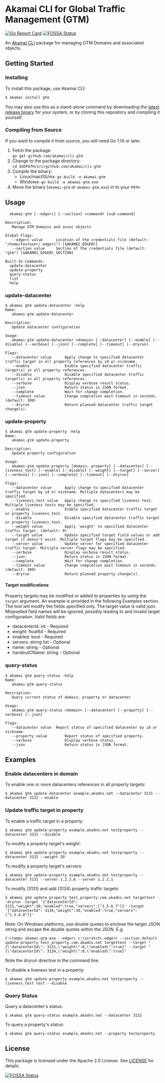 # Akamai CLI for Global Traffic Management (GTM)

[![Go Report Card](https://goreportcard.com/badge/github.com/akamai/cli-gtm)](https://goreportcard.com/report/github.com/akamai/cli-gtm) [![FOSSA Status](https://app.fossa.io/api/projects/git%2Bgithub.com%2Fakamai%2Fcli-gtm.svg?type=shield)](https://app.fossa.io/projects/git%2Bgithub.com%2Fakamai%2Fcli-gtm?ref=badge_shield)

An [Akamai CLI](https://developer.akamai.com/cli) package for managing GTM Domains and associated objects.

## Getting Started

### Installing

To install this package, use Akamai CLI:

```sh
$ akamai install gtm
```

You may also use this as a stand-alone command by downloading the
[latest release binary](https://github.com/akamai/cli-gtm/releases)
for your system, or by cloning this repository and compiling it yourself.

### Compiling from Source

If you want to compile it from source, you will need Go 1.14 or later.

1. Fetch the package:  
  `go get github.com/akamai/cli-gtm`
2. Change to the package directory:  
  `cd $GOPATH/src/github.com/akamai/cli-gtm`
3. Compile the binary:
   - Linux/macOS/nix: `go build -o akamai-gtm`
   - Windows: `go build -o akamai-gtm.exe`
4. Move the binary (`akamai-gtm` or `akamai-gtm.exe`) in to your `PATH`

## Usage

```
  akamai-gtm [--edgerc] [--section] <command> [sub-command]

Description:
   Manage GTM Domains and assoc objects

Global Flags:
   --edgerc value      Location of the credentials file (default: "/home/testuser/.edgerc") [$AKAMAI_EDGERC]
   --section value     Section of the credentials file (default: "gtm") [$AKAMAI_EDGERC_SECTION]

Built-In Commands:
  update-datacenter
  update-property
  query-status
  list
  help
```

### update-datacenter

```
$ akamai gtm update-datacenter -help
Name:
   akamai-gtm update-datacenter

Description:
   Update datacenter configuration

Usage:
   akamai-gtm update-datacenter <domain> [--datacenter] [--enable] [--disable] [--verbose] [--json] [--complete] [--timeout] [--dryrun]

Flags:
   --datacenter value      Apply change to specified datacenter traffic target in all property references by id or nickname.
   --enable                Enable specified datacenter traffic target(s) in all property references.
   --disable               Disable specified datacenter traffic target(s) in all property references.
   --verbose               Display verbose result status.
   --json                  Return status in JSON format.
   --complete              Wait for change completion.
   --timeout value         Change completion wait timeout in seconds. (default: 300)
   --dryrun                Return planned datacenter traffic target change(s).
```

### update-property

```
$ akamai gtm update-property -help
Name:
   akamai-gtm update-property

Description:
   Update property configuration

Usage:
   akamai-gtm update-property [domain, property] [--datacenter] [--liveness_test] [--enable] [--disable] [--weight] [--target] [--server] [--verbose] [--json] [--complete] [--timeout] [--dryrun]

Flags:
   --datacenter value      Apply change to specified datacenter traffic target by id or nickname. Multiple datacenters may be specified.
   --liveness_test value   Apply change to specified liveness test. Multiple liveness tests may be specified.
   --enable                Enable specified datacenter traffic target or property liveness_test.
   --disable               Disable specified datacenter traffic target or property liveness_test.
   --weight value          Apply 'weight' to specified datacenter traffic target. (default: 0)
   --target value          Update specified target field values or add target if doesn't exist. Multiple target flags may be specified.
   --server value          Update server for specified datacenter traffic target. Multiple server flags may be specified.
   --verbose               Display verbose result status.
   --json                  Return status in JSON format.
   --complete              Wait for change completion.
   --timeout value         Change completion wait timeout in seconds. (default: 300)
   --dryrun                Return planned property change(s).
```

#### Target modifications

Property targets may be modified or added to properties by using the `target` argument. An example is provided in the following Examples section. The tool will modify the fields specified only. The target value is valid json. Mispselled field names will be ignored, possibly leading to and invalid target configuration. Valid fields are:

* datacenterId: int - Required
* weight: float64 - Required
* enabled: bool - Required
* servers: string list - Optional
* name: string - Optional
* handoutCName: string - Optional

### query-status

```
$ akamai gtm query-status -help
Name:
   akamai-gtm query-status

Description:
   Query current status of domain, property or datacenter

Usage:
   akamai-gtm query-status <domain> [--datacenter] [--property] [--verbose] [--json]

Flags:
   --datacenter value  Report status of specified datacenter by id or nickname.
   --property value        Report status of specified property.
   --verbose               Display verbose status.
   --json                  Return status in JSON format.
```

## Examples

### Enable datacenters in domain

To enable one or more datacenters references in all property targets:

```
$ akamai gtm update-datacenter example.akadns.net --datacenter 3131 --datacenter 3132 --enable
```

### Update traffic target in property

To enable a traffic target in a property:

```
$ akamai gtm update-property example.akadns.net testproperty --datacenter 3131 --disable
```

To modify a property target's weight:                                    

```
$ akamai gtm update-property example.akadns.net testproperty --datacenter 3131 --weight 20
```

To modify a property target's servers:

```
$ akamai gtm update-property example.akadns.net testproperty --datacenter 3131 --server 1.2.3.6 --server 1.2.1.1
```

To modify (3131) and add (3134) property traffic targets:

```
$ akamai gtm update-property test_property.com.akadns.net targettest --dryrun -target '{"datacenterId": 3131,"weight":30,"enabled":true,"servers":["1.5.6.7"]}' -target '{"datacenterId": 3134,"weight":30,"enabled":true,"servers":["1.5.6.8"]}'
```

Note: On Windows platforms, use double quotes to enclose the target JSON string and escape the double quotes within the JSON. E.g.

```
C:\temp> akamai-gtm.exe --edgerc c:\scratch\.edgerc --section default update-property test_property.com.akadns.net targettest --target "{\"datacenterId\": 3131,\"weight\":0,\"enabled\":true}" --target "{\"datacenterId\": 3134,\"weight\":0,\"enabled\":true}"
```

Note the dryrun directive in the command line.

To disable a liveness test in a property:

```
$ akamai gtm update-property example.akadns.net testproperty --liveness_test test --disable
```

### Query Status 

Query a datacenter's status:

```
$ akamai gtm query-status example.akadns.net --datacenter 3132
```

To query a property's status:

```
$ akamai gtm query-status example.akadns.net --property testproperty
```

## License

This package is licensed under the Apache 2.0 License. See [LICENSE](LICENSE) for details.

[![FOSSA Status](https://app.fossa.io/api/projects/git%2Bgithub.com%2Fakamai%2Fcli-gtm.svg?type=large)](https://app.fossa.io/projects/git%2Bgithub.com%2Fakamai%2Fcli-gtm?ref=badge_large)
